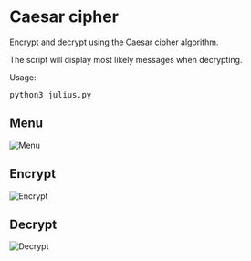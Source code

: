 # Caesar cipher

Encrypt and decrypt using the Caesar cipher algorithm.

The script will display most likely messages when decrypting.

Usage:

<pre>python3 julius.py</pre>
  
## Menu

![Menu](https://imgur.com/OkJpDfU.png)

## Encrypt

![Encrypt](https://imgur.com/zrRnE9n.png)

## Decrypt

![Decrypt](https://imgur.com/xFK8777.png)


